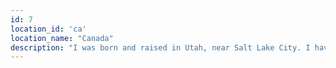 ```yaml
---
id: 7
location_id: 'ca'
location_name: "Canada"
description: "I was born and raised in Utah, near Salt Lake City. I have traveled to numerous cities in the US; including: New York City, Seattle, San Francisco, Los Angeles, Long Beach, Las Vegas, Philadelphia, Washington D.C., and more"
---
```


